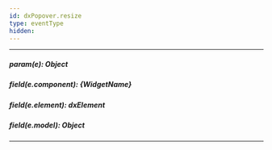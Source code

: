 ```yaml
---
id: dxPopover.resize
type: eventType
hidden: 
---
```

---
##### param(e): Object

##### field(e.component): {WidgetName}

##### field(e.element): dxElement

##### field(e.model): Object

---
